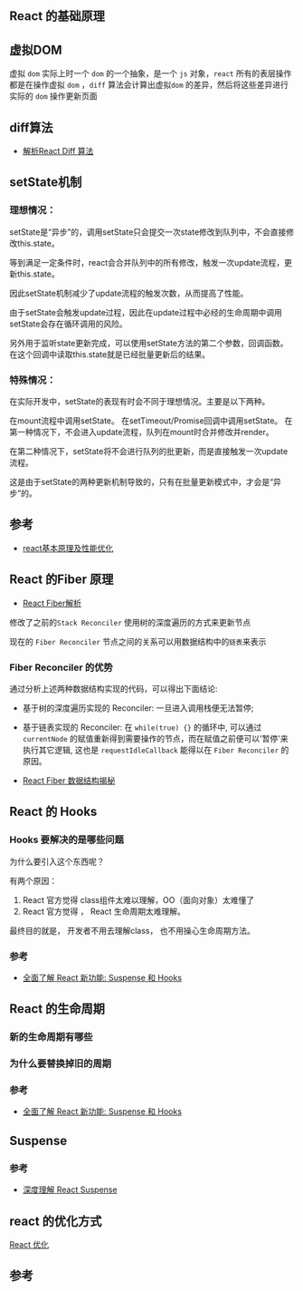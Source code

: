 ## React 的基础原理

## 虚拟DOM 

虚拟 `dom` 实际上时一个 `dom` 的一个抽象，是一个 `js` 对象，`react` 所有的表层操作都是在操作虚拟 `dom` ，`diff`  算法会计算出虚拟`dom` 的差异，然后将这些差异进行实际的 `dom` 操作更新页面 

## diff算法

- [解析React Diff 算法](https://juejin.im/post/5d81eec56fb9a06add4e63ba) 

## setState机制

### 理想情况：

setState是“异步”的，调用setState只会提交一次state修改到队列中，不会直接修改this.state。

等到满足一定条件时，react会合并队列中的所有修改，触发一次update流程，更新this.state。

因此setState机制减少了update流程的触发次数，从而提高了性能。

由于setState会触发update过程，因此在update过程中必经的生命周期中调用setState会存在循环调用的风险。

另外用于监听state更新完成，可以使用setState方法的第二个参数，回调函数。在这个回调中读取this.state就是已经批量更新后的结果。

### 特殊情况：

在实际开发中，setState的表现有时会不同于理想情况。主要是以下两种。

在mount流程中调用setState。
在setTimeout/Promise回调中调用setState。
在第一种情况下，不会进入update流程，队列在mount时合并修改并render。

在第二种情况下，setState将不会进行队列的批更新，而是直接触发一次update流程。

这是由于setState的两种更新机制导致的，只有在批量更新模式中，才会是“异步”的。

## 参考

- [react基本原理及性能优化](https://segmentfault.com/a/1190000015648248) 

## React 的Fiber 原理

- [React Fiber解析](./2020-05-03-react-fiber.md) 

修改了之前的`Stack Reconciler` 使用树的深度遍历的方式来更新节点

现在的 `Fiber Reconciler` 节点之间的关系可以用数据结构中的`链表`来表示

### Fiber Reconciler 的优势

通过分析上述两种数据结构实现的代码，可以得出下面结论:

- 基于树的深度遍历实现的 Reconciler: 一旦进入调用栈便无法暂停;
- 基于链表实现的 Reconciler: 在 `while(true) {}` 的循环中, 可以通过 `currentNode` 的赋值重新得到需要操作的节点，而在赋值之前便可以'暂停'来执行其它逻辑, 这也是 `requestIdleCallback` 能得以在 `Fiber Reconciler` 的原因。

- [React Fiber 数据结构揭秘](https://cloud.tencent.com/developer/article/1399405)

## React 的 Hooks

### Hooks 要解决的是哪些问题

为什么要引入这个东西呢？

有两个原因：

1. React 官方觉得 class组件太难以理解，OO（面向对象）太难懂了
2. React 官方觉得 ， React 生命周期太难理解。

最终目的就是， 开发者不用去理解class， 也不用操心生命周期方法。

### 参考

- [全面了解 React 新功能: Suspense 和 Hooks](https://segmentfault.com/a/1190000017483690)

## React 的生命周期

### 新的生命周期有哪些

### 为什么要替换掉旧的周期

### 参考

- [全面了解 React 新功能: Suspense 和 Hooks](https://segmentfault.com/a/1190000017483690)

## Suspense



### 参考

- [深度理解 React Suspense](https://cloud.tencent.com/developer/article/1403869)

## react 的优化方式

[React 优化](./2020-05-19-react-optimize.md)



## 参考

